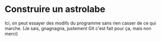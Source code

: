 # Construire un astrolabe
 Ici, on peut essayer des modifs du programme sans rien casser de ce qui marche. 
(Je sais, gnagnagna, justement Git c'est fait pour ça, mais non merci)


